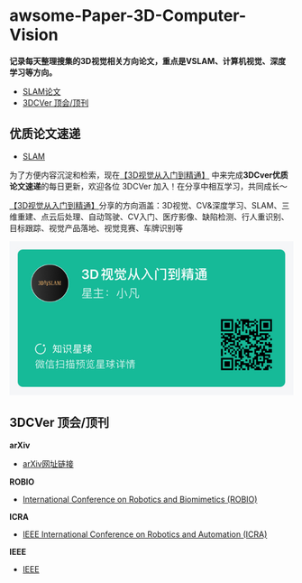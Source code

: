 # awsome-Paper-3D-Computer-Vision
**记录每天整理搜集的3D视觉相关方向论文，重点是VSLAM、计算机视觉、深度学习等方向。**

- [SLAM论文](#SLAM_Paper)
- [3DCVer 顶会/顶刊](#TopSurvey)


<a name="SLAM_Paper"></a>

## 优质论文速递

- [SLAM](SLAM-Paper.md)


为了方便内容沉淀和检索，现在[【3D视觉从入门到精通】](https://wx.zsxq.com/dweb2/index/group/825412441552) 中来完成**3DCver优质论文速递**的每日更新，欢迎各位 3DCVer 加入！在分享中相互学习，共同成长～

[【3D视觉从入门到精通】](https://wx.zsxq.com/dweb2/index/group/825412441552)分享的方向涵盖：3D视觉、CV&深度学习、SLAM、三维重建、点云后处理、自动驾驶、CV入门、医疗影像、缺陷检测、行人重识别、目标跟踪、视觉产品落地、视觉竞赛、车牌识别等

![3D视觉从入门到精通](./imgs/3D视觉从入门到精通.jpg)


<a name="TopSurvey"></a>

## 3DCVer 顶会/顶刊

**arXiv**
- [arXiv网址链接](https://arxiv.org/)

**ROBIO**
- [International Conference on Robotics and Biomimetics (ROBIO)](https://www.ieee-ras.org/conferences-workshops/financially-co-sponsored/robio)

**ICRA**
- [IEEE International Conference on Robotics and Automation (ICRA)](https://www.ieee-ras.org/conferences-workshops/fully-sponsored/icra)

**IEEE**
- [IEEE](https://www.ieee.org/)






